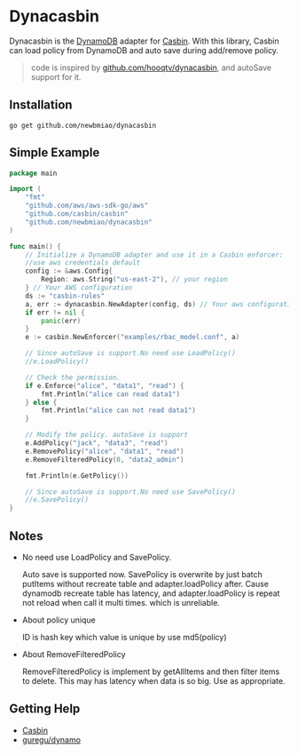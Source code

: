 Dynacasbin
==========

Dynacasbin is the [DynamoDB](https://aws.amazon.com/dynamodb/) adapter for [Casbin](https://github.com/casbin/casbin). With this library, Casbin can load policy from DynamoDB and auto save during add/remove policy.

> code is inspired by [github.com/hooqtv/dynacasbin](https://github.com/HOOQTV/dynacasbin), and autoSave support for it.

## Installation

    go get github.com/newbmiao/dynacasbin

## Simple Example

```go
package main

import (
	"fmt"
	"github.com/aws/aws-sdk-go/aws"
	"github.com/casbin/casbin"
	"github.com/newbmiao/dynacasbin"
)

func main() {
	// Initialize a DynamoDB adapter and use it in a Casbin enforcer:
	//use aws credentials default
	config := &aws.Config{
		Region: aws.String("us-east-2"), // your region
	} // Your AWS configuration
	ds := "casbin-rules"
	a, err := dynacasbin.NewAdapter(config, ds) // Your aws configuration and data source.
	if err != nil {
		panic(err)
	}
	e := casbin.NewEnforcer("examples/rbac_model.conf", a)

	// Since autoSave is support.No need use LoadPolicy()
	//e.LoadPolicy()

	// Check the permission.
	if e.Enforce("alice", "data1", "read") {
		fmt.Println("alice can read data1")
	} else {
		fmt.Println("alice can not read data1")
	}

	// Modify the policy. autoSave is support
	e.AddPolicy("jack", "data3", "read")
	e.RemovePolicy("alice", "data1", "read")
	e.RemoveFilteredPolicy(0, "data2_admin")

	fmt.Println(e.GetPolicy())

	// Since autoSave is support.No need use SavePolicy()
	//e.SavePolicy()
}
```
## Notes
-  No need use LoadPolicy and SavePolicy.

    Auto save is supported now.
    SavePolicy is overwrite by just batch putItems without recreate table and adapter.loadPolicy after.
    Cause dynamodb recreate table has latency, 
    and adapter.loadPolicy is repeat not reload when call it multi times.
which is unreliable.

- About policy unique

    ID is hash key which value is unique by use md5(policy)
    
- About RemoveFilteredPolicy

    RemoveFilteredPolicy is implement by getAllItems and then filter items to delete.
This may has latency when data is so big. Use as appropriate. 
 
## Getting Help

- [Casbin](https://github.com/casbin/casbin)
- [guregu/dynamo](https://github.com/guregu/dynamo)
